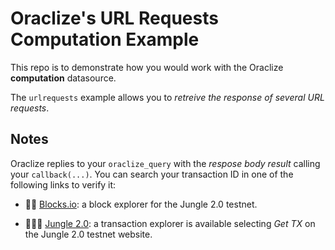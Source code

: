 # Oraclize's URL Requests Computation Example 

This repo is to demonstrate how you would work with the Oraclize **computation** datasource.

The `urlrequests` example allows you to *retreive the response of several URL requests*.

## Notes

Oraclize replies to your `oraclize_query` with the *respose body result* calling your `callback(...)`. 
You can search your transaction ID in one of the following links to verify it:

* :mag_right::ledger: [Blocks.io](https://jungle.bloks.io/): a block explorer for the Jungle 2.0 testnet.

* :palm_tree::lion::palm_tree: [Jungle 2.0](https://monitor.jungletestnet.io/#home): a transaction explorer is available selecting *Get TX* on the Jungle 2.0 testnet website.
